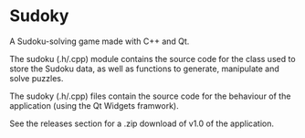 # Sudoky
A Sudoku-solving game made with C++ and Qt.

The sudoku (.h/.cpp) module contains the source code for the class used to store the Sudoku data, as well as functions to generate, manipulate and solve puzzles.

The sudoky (.h/.cpp) files contain the source code for the behaviour of the application (using the Qt Widgets framwork).

See the releases section for a .zip download of v1.0 of the application.

